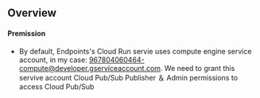 ##  Overview

####    Premission

-   By default, Endpoints's Cloud Run servie uses compute engine service account, in my case: 967804060464-compute@developer.gserviceaccount.com. We need to grant this servive account Cloud Pub/Sub Publisher ＆ Admin permissions to access Cloud Pub/Sub